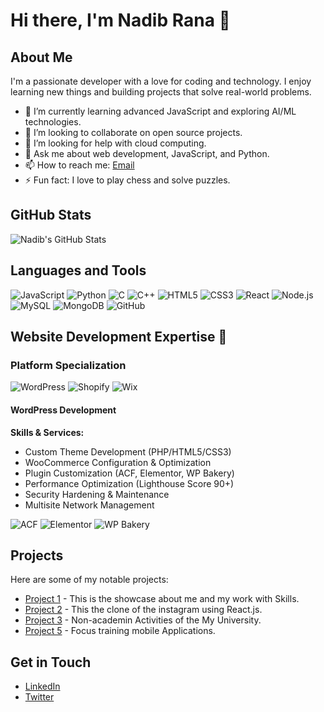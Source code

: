 # Hi there, I'm Nadib Rana 👋

## About Me
I'm a passionate developer with a love for coding and technology. I enjoy learning new things and building projects that solve real-world problems. 

- 🌱 I’m currently learning advanced JavaScript and exploring AI/ML technologies.
- 👯 I’m looking to collaborate on open source projects.
- 🤔 I’m looking for help with cloud computing.
- 💬 Ask me about web development, JavaScript, and Python.
- 📫 How to reach me: [Email](mailto:codecrafersnadib@gmail.com)
- ⚡ Fun fact: I love to play chess and solve puzzles.

## GitHub Stats
![Nadib's GitHub Stats](https://github-readme-stats.vercel.app/api?username=Nadib-Rana&show_icons=true&theme=radical)


## Languages and Tools

![JavaScript](https://img.shields.io/badge/-JavaScript-black?style=flat-square&logo=javascript)
![Python](https://img.shields.io/badge/-Python-black?style=flat-square&logo=python)
![C](https://img.shields.io/badge/-C-black?style=flat-square&logo=c&logoColor=white)
![C++](https://img.shields.io/badge/-C%2B%2B-black?style=flat-square&logo=cplusplus&logoColor=white)
![HTML5](https://img.shields.io/badge/-HTML-black?style=flat-square&logo=html5)
![CSS3](https://img.shields.io/badge/-CSS-black?style=flat-square&logo=css3)
![React](https://img.shields.io/badge/-React-black?style=flat-square&logo=react)
![Node.js](https://img.shields.io/badge/-Node.js-black?style=flat-square&logo=node.js)
![MySQL](https://img.shields.io/badge/-MySQL-black?style=flat-square&logo=mysql)
![MongoDB](https://img.shields.io/badge/-MongoDB-black?style=flat-square&logo=mongodb)
![GitHub](https://img.shields.io/badge/-GitHub-black?style=flat-square&logo=github)


## Website Development Expertise 🚀

### Platform Specialization
![WordPress](https://img.shields.io/badge/-WordPress-21759B?style=flat-square&logo=wordpress&logoColor=white)
![Shopify](https://img.shields.io/badge/-Shopify-7AB55C?style=flat-square&logo=shopify&logoColor=white)
![Wix](https://img.shields.io/badge/-Wix-0C6EFC?style=flat-square&logo=wix&logoColor=white)

#### WordPress Development
**Skills & Services:**
- Custom Theme Development (PHP/HTML5/CSS3)
- WooCommerce Configuration & Optimization
- Plugin Customization (ACF, Elementor, WP Bakery)
- Performance Optimization (Lighthouse Score 90+)
- Security Hardening & Maintenance
- Multisite Network Management

![ACF](https://img.shields.io/badge/-Advanced%20Custom%20Fields-00C4CC?style=flat-square&logo=wordpress)
![Elementor](https://img.shields.io/badge/-Elementor-FF7F50?style=flat-square&logo=elementor)
![WP Bakery](https://img.shields.io/badge/-WP%20Bakery-0073AA?style=flat-square&logo=wordpress)




## Projects
Here are some of my notable projects:

- [Project 1](https://nadib-rana.github.io/My-Portfolio-/) - This is the showcase about me and my work with Skills.
- [Project 2](https://github.com/Nadib-Rana/InstagramClone) - This the clone of the instagram using React.js.
- [Project 3](https://github.com/Nadib-Rana/GUBproject/tree/main/GUBstudentBridge) - Non-academin Activities of the My University.
- [Project 5](https://github.com/Nadib-Rana/focusedtracking) - Focus training mobile Applications.


## Get in Touch
- [LinkedIn](https://www.linkedin.com/in/your-linkedin-profile)
- [Twitter](https://twitter.com/your-twitter-profile)


